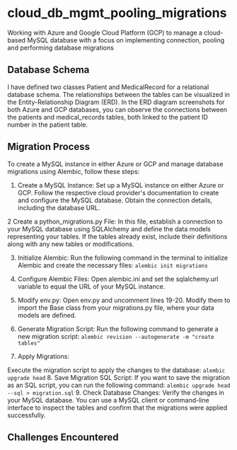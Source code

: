 # cloud_db_mgmt_pooling_migrations
Working with Azure and Google Cloud Platform (GCP) to manage a cloud-based MySQL database with a focus on implementing connection, pooling and performing database migrations

## Database Schema
I have defined two classes Patient and MedicalRecord for a relational database schema. The relationships between the tables can be visualized in the Entity-Relationship Diagram (ERD). In the ERD diagram screenshots for both Azure and GCP databases, you can observe the connections between the patients and medical_records tables, both linked to the patient ID number in the patient table.

## Migration Process
To create a MySQL instance in either Azure or GCP and manage database migrations using Alembic, follow these steps:

1. Create a MySQL Instance:
Set up a MySQL instance on either Azure or GCP. Follow the respective cloud provider's documentation to create and configure the MySQL database. Obtain the connection details, including the database URL.

2 Create a python_migrations.py File:
In this file, establish a connection to your MySQL database using SQLAlchemy and define the data models representing your tables. If the tables already exist, include their definitions along with any new tables or modifications.

3. Initialize Alembic:
Run the following command in the terminal to initialize Alembic and create the necessary files:
`
alembic init migrations
`
4. Configure Alembic Files:
Open alembic.ini and set the sqlalchemy.url variable to equal the URL of your MySQL instance.

5. Modify env.py:
Open env.py and uncomment lines 19-20. Modify them to import the Base class from your migrations.py file, where your data models are defined.

6. Generate Migration Script:
Run the following command to generate a new migration script:
`
alembic revision --autogenerate -m "create tables"
`
7. Apply Migrations:

Execute the migration script to apply the changes to the database:
`
alembic upgrade head
`
8. Save Migration SQL Script:
If you want to save the migration as an SQL script, you can run the following command:
`
alembic upgrade head --sql > migration.sql
`
9. Check Database Changes:
Verify the changes in your MySQL database. You can use a MySQL client or command-line interface to inspect the tables and confirm that the migrations were applied successfully.



## Challenges Encountered
